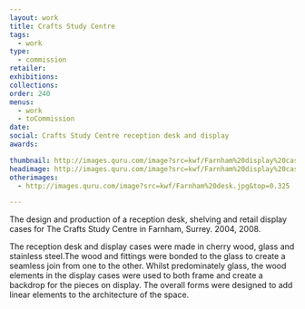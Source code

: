 ```yaml
---
layout: work
title: Crafts Study Centre
tags:
  - work
type:
  - commission
retailer:
exhibitions:
collections:
order: 240
menus:
  - work
  - toCommission
date:
social: Crafts Study Centre reception desk and display
awards:

thumbnail: http://images.quru.com/image?src=kwf/Farnham%20display%20case.tif&width=170&height=170&bottom=0.86875&top=0.25625
headimage: http://images.quru.com/image?src=kwf/Farnham%20display%20case.tif
otherimages:
  - http://images.quru.com/image?src=kwf/Farnham%20desk.jpg&top=0.325

---
```

The design and production of a reception desk, shelving and retail display cases for The Crafts Study Centre in Farnham, Surrey. 2004, 2008.

The reception desk and display cases were made in cherry wood, glass and stainless steel.The wood and fittings were bonded to the glass to create a seamless join from one to the other. Whilst predominately glass, the wood elements in the display cases were used to both frame and create a backdrop for the pieces on display. The overall forms were designed to add linear elements to the architecture of the space.
